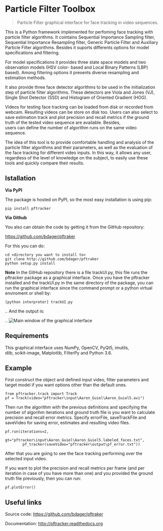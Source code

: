 # Particle Filter Toolbox

> Particle Filter graphical interface for face tracking in video 
sequences.

This is a Python framework implemented for 
perfoming face tracking with particle filter algorithms. It cointains 
Sequential Importance Sampling filter, Sequential Importance Resampling 
filter, Generic Particle Filter and Auxiliary Particle Filter algorithms. 
Besides it suports differents options for model specifications and filtering.

For model specifications it provides three state space models and two 
observation models (HSV color- based and Local Binary Patterns (LBP) based). 
Among filtering options it presents diverse resampling and estimation methods.

It also provide three face detector algorithms to be used in the initialization 
step of particle filter algorithms. These detectors are Viola and Jones (VJ), 
Single Shot Detector (SSD) and Histogram of Oriented Gradient (HOG).

Videos for testing face tracking can be loaded from disk or recorded from 
webcam. Resulting videos can be store on disk too. Users can also select 
to save estimation track and plot precision and recall metrics if the 
ground truth of the tested video sequence are available. Besides,  
users can define the number of algorithm runs on the same video sequence.

The idea of this tool is to provide comfortable handling 
and analysis of the particle filter algorithms and their parameters, as 
well as the evaluation of the face tracking for different video inputs. 
In this way, it allows any user, regardless of the level of knowledge on 
the subject, to easily use these tools and quickly compare their results. 


## Istallation

**Via PyPI**

The package is hosted on PyPI, so the most easy installation is using pip:

	pip install pftracker

**Via Github**

You also can obtain the code by getting it from the GitHub repository:

https://github.com/bdager/pftraker

For this you can do:

    cd <directory you want to install to>
    git clone http://github.com/bdager/pftraker
    python setup.py install

**Note**
In the GitHub repository there is a file trackUI.py, this file runs the pftracker package 
as a graphical interface. 
Once you have the pftracker installed and the trackUI.py in the same directory of the package, 
you can run the graphical interface since the command prompt or a python virtual enviroment or shell by:

    [python interpreter] trackUI.py

.. And the output is:

.. ![Main window of the graphical interface](./docs/source/_static/Capture2.PNG)

## Requirements

This graphical interface uses NumPy, OpenCV, PyQt5, imutils,  
dlib, scikit-image, Matplotlib, FilterPy and Python 3.6.
	
## Example
        
First construct the object and defined input video, filter parameters and 
target model if you want options other than the default ones.

    from pftracker.track import Track
    pf = Track(video="pftracker\input\Aaron_Guiel\Aaron_Guiel5.avi")
        
Then run the algorithm with the previous definitions and specifying 
the number of algorihm iterations and ground truth file is you want to
calculate precision and recall error metrics. Specify errorFile,
saveTrackFile and saveVideo for saving error, estimates and resulting
video files.
                  
    pf.run(iterations=2, 
            gt="pftracker\input\Aaron_Guiel\Aaron_Guiel5.labeled_faces.txt",
            pf_tracker(saveVideo="pftracker\output\pf_error.txt"))
        
After that you are going to see the face tracking performing over the
selected input video.
        
If you want to plot the precision and recall metrics per frame (and per
iteration in case of you have more than one) and you provided the
ground truth file previously, then you can run:

    pf.plotError()    


## Useful links

Source code:
https://github.com/bdager/pftraker

Documentation:
http://pftracker.readthedocs.org
